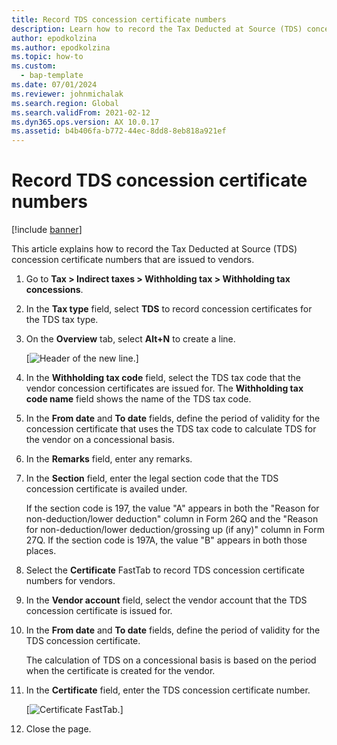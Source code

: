 ```yaml
---
title: Record TDS concession certificate numbers
description: Learn how to record the Tax Deducted at Source (TDS) concession certificate numbers that are issued to vendors, including a step-by-step process.
author: epodkolzina
ms.author: epodkolzina
ms.topic: how-to
ms.custom: 
  - bap-template
ms.date: 07/01/2024
ms.reviewer: johnmichalak
ms.search.region: Global
ms.search.validFrom: 2021-02-12
ms.dyn365.ops.version: AX 10.0.17
ms.assetid: b4b406fa-b772-44ec-8dd8-8eb818a921ef
---
```


# Record TDS concession certificate numbers

[!include [banner](../../includes/banner.md)]

This article explains how to record the Tax Deducted at Source (TDS) concession certificate numbers that are issued to vendors.

1. Go to **Tax \> Indirect taxes \> Withholding tax \> Withholding tax concessions**.
2. In the **Tax type** field, select **TDS** to record concession certificates for the TDS tax type.
3. On the **Overview** tab, select **Alt+N** to create a line.

    [![Header of the new line.](../media/apac-ind-TDS-34.png)]

4. In the **Withholding tax code** field, select the TDS tax code that the vendor concession certificates are issued for. The **Withholding tax code name** field shows the name of the TDS tax code.
5. In the **From date** and **To date** fields, define the period of validity for the concession certificate that uses the TDS tax code to calculate TDS for the vendor on a concessional basis.
6. In the **Remarks** field, enter any remarks.
7. In the **Section** field, enter the legal section code that the TDS concession certificate is availed under.

    If the section code is 197, the value "A" appears in both the "Reason for non-deduction/lower deduction" column in Form 26Q and the "Reason for non-deduction/lower deduction/grossing up (if any)" column in Form 27Q. If the section code is 197A, the value "B" appears in both those places.

8. Select the **Certificate** FastTab to record TDS concession certificate numbers for vendors.
9. In the **Vendor account** field, select the vendor account that the TDS concession certificate is issued for.
10. In the **From date** and **To date** fields, define the period of validity for the TDS concession certificate.

    The calculation of TDS on a concessional basis is based on the period when the certificate is created for the vendor.

11. In the **Certificate** field, enter the TDS concession certificate number.

    [![Certificate FastTab.](../media/apac-ind-TDS-33.png)]

12. Close the page.
